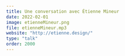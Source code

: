 ```yaml
---
title: Une conversation avec Étienne Mineur
date: 2022-02-01
image: etienneMineur.png
file: etienneMineur.mp3
website: "http://etienne.design/"
type: "talk"
order: 2000
---
```

